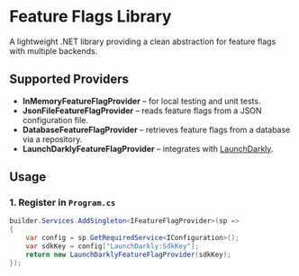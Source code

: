 # Feature Flags Library

A lightweight .NET library providing a clean abstraction for feature flags with multiple backends.

## Supported Providers

- **InMemoryFeatureFlagProvider** – for local testing and unit tests.
- **JsonFileFeatureFlagProvider** – reads feature flags from a JSON configuration file.
- **DatabaseFeatureFlagProvider** – retrieves feature flags from a database via a repository.
- **LaunchDarklyFeatureFlagProvider** – integrates with [LaunchDarkly](https://launchdarkly.com).

## Usage

### 1. Register in `Program.cs`

```csharp
builder.Services.AddSingleton<IFeatureFlagProvider>(sp =>
{
    var config = sp.GetRequiredService<IConfiguration>();
    var sdkKey = config["LaunchDarkly:SdkKey"];
    return new LaunchDarklyFeatureFlagProvider(sdkKey);
});
